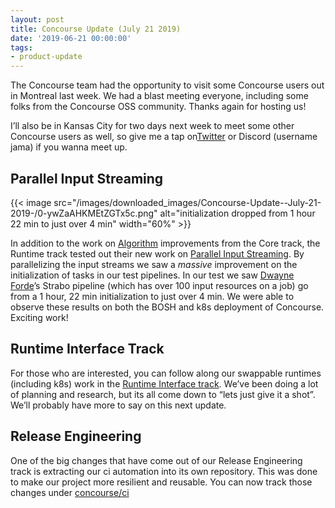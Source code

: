 ```yaml
---
layout: post
title: Concourse Update (July 21 2019)
date: '2019-06-21 00:00:00'
tags:
- product-update
---
```


The Concourse team had the opportunity to visit some Concourse users out in Montreal last week. We had a blast meeting everyone, including some folks from the Concourse OSS community. Thanks again for hosting us!

I’ll also be in Kansas City for two days next week to meet some other Concourse users as well, so give me a tap on[Twitter](http://twitter.com/pioverpi) or Discord (username jama) if you wanna meet up.

## Parallel Input Streaming
{{< image src="/images/downloaded_images/Concourse-Update--July-21-2019-/0-ywZaAHKMEtZGTx5c.png" alt="initialization dropped from 1 hour 22 min to just over 4 min" width="60%" >}}

In addition to the work on [Algorithm](https://github.com/concourse/concourse/issues/3602) improvements from the Core track, the Runtime track tested out their new work on [Parallel Input Streaming](https://github.com/concourse/concourse/issues/3992). By parallelizing the input streams we saw a _massive_ improvement on the initialization of tasks in our test pipelines. In our test we saw [Dwayne Forde](https://medium.com/u/225055297bdc)’s Strabo pipeline (which has over 100 input resources on a job) go from a 1 hour, 22 min initialization to just over 4 min. We were able to observe these results on both the BOSH and k8s deployment of Concourse. Exciting work!

## Runtime Interface Track

For those who are interested, you can follow along our swappable runtimes (including k8s) work in the [Runtime Interface track](https://github.com/concourse/concourse/projects/16). We’ve been doing a lot of planning and research, but its all come down to “lets just give it a shot”. We’ll probably have more to say on this next update.

## Release Engineering

One of the big changes that have come out of our Release Engineering track is extracting our ci automation into its own repository. This was done to make our project more resilient and reusable. You can now track those changes under [concourse/ci](http://github.com/concourse/ci)


